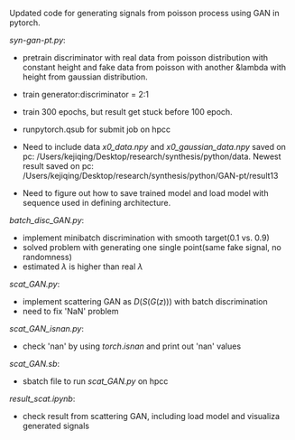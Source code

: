 Updated code for generating signals from poisson process using GAN in pytorch. 

*syn-gan-pt.py*:
- pretrain discriminator with real data from poisson distribution with constant height and fake data from poisson with another &lambda with height from gaussian distribution.
- train generator:discriminator = 2:1
- train 300 epochs, but result get stuck before 100 epoch.
- runpytorch.qsub for submit job on hpcc

- Need to include data *x0_data.npy* and *x0_gaussian_data.npy* saved on pc:
  /Users/kejiqing/Desktop/research/synthesis/python/data. 
  Newest result saved on pc: 
  /Users/kejiqing/Desktop/research/synthesis/python/GAN-pt/result13
- Need to figure out how to save trained model and load model with sequence used in defining architecture.

*batch_disc_GAN.py*:
- implement minibatch discrimination with smooth target(0.1 vs. 0.9)
- solved problem with generating one single point(same fake signal, no randomness)
- estimated $\lambda$ is higher than real $\lambda$

*scat_GAN.py*:
- implement scattering GAN as $D(S(G(z)))$ with batch discrimination
- need to fix 'NaN' problem

*scat_GAN_isnan.py*:
- check 'nan' by using $torch.isnan$ and print out 'nan' values

*scat_GAN.sb*:
- sbatch file to run *scat_GAN.py* on hpcc

*result_scat.ipynb*:
- check result from scattering GAN, including load model and visualiza generated signals

